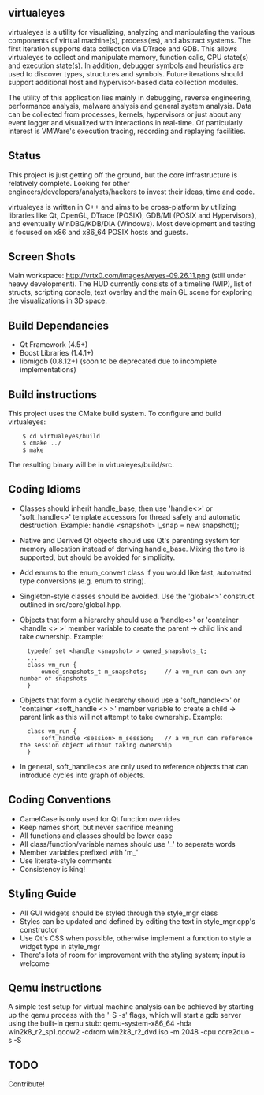 virtualeyes
-----------
virtualeyes is a utility for visualizing, analyzing and manipulating the various components of virtual machine(s), process(es), and abstract systems.  The first iteration supports data collection via DTrace and GDB.  This allows virtualeyes to collect and manipulate memory, function calls, CPU state(s) and execution state(s).  In addition, debugger symbols and heuristics are used to discover types, structures and symbols.  Future iterations should support additional host and hypervisor-based data collection modules.

The utility of this application lies mainly in debugging, reverse engineering, performance analysis, malware analysis and general system analysis.  Data can be collected from processes, kernels, hypervisors or just about any event logger and visualized with interactions in real-time.  Of particularly interest is VMWare's execution tracing, recording and replaying facilities.

Status
------
This project is just getting off the ground, but the core infrastructure is relatively complete.  Looking for other engineers/developers/analysts/hackers to invest their ideas, time and code.

virtualeyes is written in C++ and aims to be cross-platform by utilizing libraries like Qt, OpenGL, DTrace (POSIX), GDB/MI (POSIX and Hypervisors), and eventually WinDBG/KDB/DIA (Windows).  Most development and testing is focused on x86 and x86\_64 POSIX hosts and guests.  

Screen Shots
------------
Main workspace: http://vrtx0.com/images/veyes-09.26.11.png (still under heavy development).  The HUD currently consists of a timeline (WIP), list of structs, scripting console, text overlay and the main GL scene for exploring the visualizations in 3D space.

Build Dependancies
------------------
  - Qt Framework (4.5+)
  - Boost Libraries (1.4.1+)
  - libmigdb (0.8.12+)  (soon to be deprecated due to incomplete implementations)

Build instructions
------------------
This project uses the CMake build system.  To configure and build virtualeyes:

        $ cd virtualeyes/build
        $ cmake ../
        $ make

The resulting binary will be in virtualeyes/build/src.

Coding Idioms
-------------
 - Classes should inherit handle\_base, then use 'handle&lt;&gt;' or 'soft\_handle&lt;&gt;' template accessors for thread safety and automatic destruction.  Example:
         handle &lt;snapshot&gt; l\_snap = new snapshot();
 - Native and Derived Qt objects should use Qt's parenting system for memory allocation instead of deriving handle\_base.  Mixing the two is supported, but should be avoided for simplicity.
 - Add enums to the enum\_convert class if you would like fast, automated type conversions (e.g. enum to string).
 - Singleton-style classes should be avoided.  Use the 'global&lt;&gt;' construct outlined in src/core/global.hpp.

 - Objects that form a hierarchy should use a 'handle&lt;&gt;' or 'container &lt;handle &lt;&gt; &gt;' member variable to create the parent -&gt; child link and take ownership.  Example:  

         typedef set <handle <snapshot> > owned_snapshots_t;  
         ...
         class vm_run {
             owned_snapshots_t m_snapshots;     // a vm_run can own any number of snapshots
         }

 - Objects that form a cyclic hierarchy should use a 'soft\_handle&lt;&gt;' or 'container &lt;soft\_handle &lt;&gt; &gt;' member variable to create a child -&gt; parent link as this will not attempt to take ownership.  Example:

         class vm_run {
             soft_handle <session> m_session;   // a vm_run can reference the session object without taking ownership
         }

 - In general, soft\_handle&lt;&gt;s are only used to reference objects that can introduce cycles into graph of objects.


Coding Conventions
------------------
 - CamelCase is only used for Qt function overrides
 - Keep names short, but never sacrifice meaning
 - All functions and classes should be lower case
 - All class/function/variable names should use '\_' to seperate words
 - Member variables prefixed with 'm\_'
 - Use literate-style comments
 - Consistency is king!

Styling Guide
-------------
 - All GUI widgets should be styled through the style\_mgr class
 - Styles can be updated and defined by editing the text in style\_mgr.cpp's constructor
 - Use Qt's CSS when possible, otherwise implement a function to style a widget type in style\_mgr
 - There's lots of room for improvement with the styling system; input is welcome

Qemu instructions
-----------------
A simple test setup for virtual machine analysis can be achieved by starting up the qemu process 
with the '-S -s' flags, which will start a gdb server using the built-in qemu stub:
qemu-system-x86\_64 -hda win2k8\_r2\_sp1.qcow2 -cdrom win2k8\_r2\_dvd.iso -m 2048 -cpu core2duo -s -S

TODO
----
Contribute!
